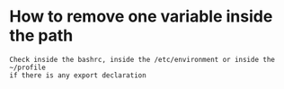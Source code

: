 # How to remove one variable inside the path

```
Check inside the bashrc, inside the /etc/environment or inside the ~/profile
if there is any export declaration

```